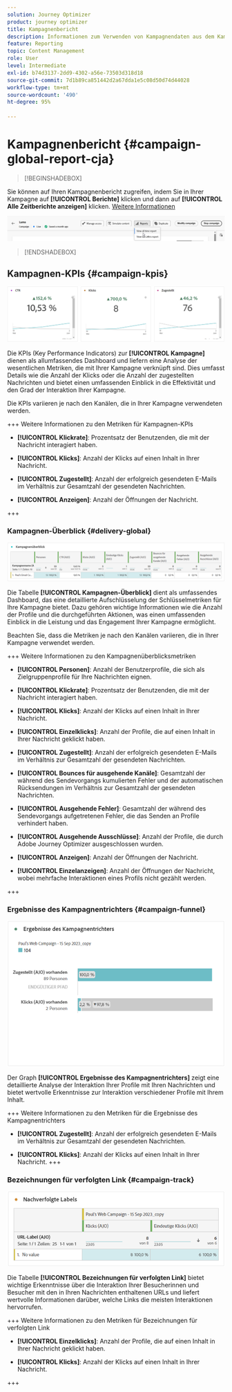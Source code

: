```yaml
---
solution: Journey Optimizer
product: journey optimizer
title: Kampagnenbericht
description: Informationen zum Verwenden von Kampagnendaten aus dem Kampagnenbericht
feature: Reporting
topic: Content Management
role: User
level: Intermediate
exl-id: b74d3137-2dd9-4302-a56e-73503d318d18
source-git-commit: 7d1b89ca851442d2a67dda1e5c08d50d74d44028
workflow-type: tm+mt
source-wordcount: '490'
ht-degree: 95%

---
```


# Kampagnenbericht {#campaign-global-report-cja}

>[!BEGINSHADEBOX]

Sie können auf Ihren Kampagnenbericht zugreifen, indem Sie in Ihrer Kampagne auf **[!UICONTROL Berichte]** klicken und dann auf **[!UICONTROL Alle Zeitberichte anzeigen]** klicken. [Weitere Informationen](report-gs-cja.md)

![](assets/report-access.png)

>[!ENDSHADEBOX]

## Kampagnen-KPIs {#campaign-kpis}

![](assets/cja-email-kpis.png)

Die KPIs (Key Performance Indicators) zur **[!UICONTROL Kampagne]** dienen als allumfassendes Dashboard und liefern eine Analyse der wesentlichen Metriken, die mit Ihrer Kampagne verknüpft sind. Dies umfasst Details wie die Anzahl der Klicks oder die Anzahl der zugestellten Nachrichten und bietet einen umfassenden Einblick in die Effektivität und den Grad der Interaktion Ihrer Kampagne.

Die KPIs variieren je nach den Kanälen, die in Ihrer Kampagne verwendeten werden.

+++ Weitere Informationen zu den Metriken für Kampagnen-KPIs

* **[!UICONTROL Klickrate]**: Prozentsatz der Benutzenden, die mit der Nachricht interagiert haben.

* **[!UICONTROL Klicks]**: Anzahl der Klicks auf einen Inhalt in Ihrer Nachricht.

* **[!UICONTROL Zugestellt]**: Anzahl der erfolgreich gesendeten E-Mails im Verhältnis zur Gesamtzahl der gesendeten Nachrichten.

* **[!UICONTROL Anzeigen]**: Anzahl der Öffnungen der Nachricht.

+++

### Kampagnen-Überblick {#delivery-global}

![](assets/cja-campaign-overview.png)

Die Tabelle **[!UICONTROL Kampagnen-Überblick]** dient als umfassendes Dashboard, das eine detaillierte Aufschlüsselung der Schlüsselmetriken für Ihre Kampagne bietet. Dazu gehören wichtige Informationen wie die Anzahl der Profile und die durchgeführten Aktionen, was einen umfassenden Einblick in die Leistung und das Engagement Ihrer Kampagne ermöglicht.

Beachten Sie, dass die Metriken je nach den Kanälen variieren, die in Ihrer Kampagne verwendet werden.

+++ Weitere Informationen zu den Kampagnenüberblicksmetriken

* **[!UICONTROL Personen]**: Anzahl der Benutzerprofile, die sich als Zielgruppenprofile für Ihre Nachrichten eignen.

* **[!UICONTROL Klickrate]**: Prozentsatz der Benutzenden, die mit der Nachricht interagiert haben.

* **[!UICONTROL Klicks]**: Anzahl der Klicks auf einen Inhalt in Ihrer Nachricht.

* **[!UICONTROL Einzelklicks]**: Anzahl der Profile, die auf einen Inhalt in Ihrer Nachricht geklickt haben.

* **[!UICONTROL Zugestellt]**: Anzahl der erfolgreich gesendeten E-Mails im Verhältnis zur Gesamtzahl der gesendeten Nachrichten.

* **[!UICONTROL Bounces für ausgehende Kanäle]**: Gesamtzahl der während des Sendevorgangs kumulierten Fehler und der automatischen Rücksendungen im Verhältnis zur Gesamtzahl der gesendeten Nachrichten.

* **[!UICONTROL Ausgehende Fehler]**: Gesamtzahl der während des Sendevorgangs aufgetretenen Fehler, die das Senden an Profile verhindert haben.

* **[!UICONTROL Ausgehende Ausschlüsse]**: Anzahl der Profile, die durch Adobe Journey Optimizer ausgeschlossen wurden.

* **[!UICONTROL Anzeigen]**: Anzahl der Öffnungen der Nachricht.

* **[!UICONTROL Einzelanzeigen]**: Anzahl der Öffnungen der Nachricht, wobei mehrfache Interaktionen eines Profils nicht gezählt werden.

+++

### Ergebnisse des Kampagnentrichters {#campaign-funnel}

![](assets/cja-campaign-funnel.png)

Der Graph **[!UICONTROL Ergebnisse des Kampagnentrichters]** zeigt eine detaillierte Analyse der Interaktion Ihrer Profile mit Ihren Nachrichten und bietet wertvolle Erkenntnisse zur Interaktion verschiedener Profile mit Ihrem Inhalt.

+++ Weitere Informationen zu den Metriken für die Ergebnisse des Kampagnentrichters

* **[!UICONTROL Zugestellt]**: Anzahl der erfolgreich gesendeten E-Mails im Verhältnis zur Gesamtzahl der gesendeten Nachrichten.

* **[!UICONTROL Klicks]**: Anzahl der Klicks auf einen Inhalt in Ihrer Nachricht.
+++

### Bezeichnungen für verfolgten Link {#campaign-track}

![](assets/cja-campaign-tracked-link.png)

Die Tabelle **[!UICONTROL Bezeichnungen für verfolgten Link]** bietet wichtige Erkenntnisse über die Interaktion Ihrer Besucherinnen und Besucher mit den in Ihren Nachrichten enthaltenen URLs und liefert wertvolle Informationen darüber, welche Links die meisten Interaktionen hervorrufen.

+++ Weitere Informationen zu den Metriken für Bezeichnungen für verfolgten Link

* **[!UICONTROL Einzelklicks]**: Anzahl der Profile, die auf einen Inhalt in Ihrer Nachricht geklickt haben.

* **[!UICONTROL Klicks]**: Anzahl der Klicks auf einen Inhalt in Ihrer Nachricht.

+++
